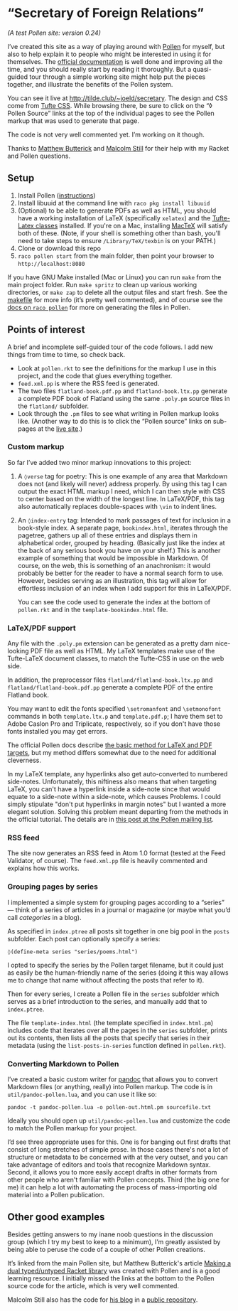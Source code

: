 # “Secretary of Foreign Relations”

*(A test Pollen site: version 0.24)*

I’ve created this site as a way of playing around with [Pollen](http://pollenpub.com) for myself, but also to help explain it to people who might be interested in using it for themselves. The [official documentation](http://pkg-build.racket-lang.org/doc/pollen/index.html) is well done and improving all the time, and you should really start by reading it thoroughly. But a quasi-guided tour through a simple working site might help put the pieces together, and illustrate the benefits of the Pollen system.

You can see it live at <http://tilde.club/~joeld/secretary>. The design and CSS come from [Tufte CSS](http://www.daveliepmann.com/tufte-css/). While browsing there, be sure to click on the “◊ Pollen Source” links at the top of the individual pages to see the Pollen markup that was used to generate that page.

The code is not very well commented yet. I’m working on it though.

Thanks to [Matthew Butterick](http://typographyforlawyers.com/about.html) and [Malcolm Still](http://mstill.io) for their help with my Racket and Pollen questions.

## Setup

1. Install Pollen ([instructions](http://pkg-build.racket-lang.org/doc/pollen/Installation.html))
2. Install libuuid at the command line with `raco pkg install libuuid`
3. (Optional) to be able to generate PDFs as well as HTML, you should have a working installation of LaTeX (specifically `xelatex`) and the [Tufte-Latex classes](https://tufte-latex.github.io/tufte-latex/) installed. If you're on a Mac, installing [MacTeX](http://tug.org/mactex/) will satisfy both of these. (Note, if your shell is something other than bash, you'll need to take steps to ensure `/Library/TeX/texbin` is on your PATH.)
3. Clone or download this repo
4. `raco pollen start` from the main folder, then point your browser to `http://localhost:8080`

If you have GNU Make installed (Mac or Linux) you can run `make` from the main project folder. Run `make spritz` to clean up various working directories, or `make zap` to delete all the output files and start fresh. See the [makefile](makefile) for more info (it’s pretty well commented), and of course see the [docs on `raco pollen`](http://pkg-build.racket-lang.org/doc/pollen/raco-pollen.html) for more on generating the files in Pollen.

## Points of interest

A brief and incomplete self-guided tour of the code follows. I add new things from time to time, so check back.

* Look at `pollen.rkt` to see the definitions for the markup I use in this project, and the code that glues everything together.
* `feed.xml.pp` is where the RSS feed is generated.
* The two files `flatland-book.pdf.pp` and `flatland-book.ltx.pp` generate a complete PDF book of Flatland using the same `.poly.pm` source files in the `flatland/` subfolder.
* Look through the `.pm` files to see what writing in Pollen markup looks like. (Another way to do this is to click the “Pollen source” links on sub-pages at the [live site](http://tilde.club/~joeld/secretary/).)

### Custom markup

So far I’ve added two minor markup innovations to this project:

 1. A `◊verse` tag for poetry: This is one example of any area that Markdown does not (and likely will never) address properly. By using this tag I can output the exact HTML markup I need, which I can then style with CSS to center based on the width of the longest line. In LaTeX/PDF, this tag also automatically replaces double-spaces with `\vin` to indent lines.

 2. An `◊index-entry` tag: Intended to mark passages of text for inclusion in a book-style index. A separate page, `bookindex.html`, iterates through the pagetree, gathers up all of these entries and displays them in alphabetical order, grouped by heading. (Basically just like the index at the back of any serious book you have on your shelf.) This is another example of something that would be impossible in Markdown. Of course, on the web, this is something of an anachronism: it would probably be better for the reader to have a normal search form to use. However, besides serving as an illustration, this tag will allow for effortless inclusion of an index when I add support for this in LaTeX/PDF.

     You can see the code used to generate the index at the bottom of `pollen.rkt` and in the `template-bookindex.html` file.

### LaTeX/PDF support

Any file with the `.poly.pm` extension can be generated as a pretty darn nice-looking PDF file as well as HTML. My LaTeX templates make use of the Tufte-LaTeX document classes, to match the Tufte-CSS in use on the web side.

In addition, the preprocessor files `flatland/flatland-book.ltx.pp` and `flatland/flatland-book.pdf.pp` generate a complete PDF of the entire Flatland book.

You may want to edit the fonts specified `\setromanfont` and `\setmonofont` commands in both `template.ltx.p` and `template.pdf.p`; I have them set to Adobe Caslon Pro and Triplicate, respectively, so if you don't have those fonts installed you may get errors.

The official Pollen docs describe [the basic method for LaTeX and PDF targets](http://pkg-build.racket-lang.org/doc/pollen/fourth-tutorial.html), but my method differs somewhat due to the need for additional cleverness.

In my LaTeX template, any hyperlinks also get auto-converted to numbered side-notes. Unfortunately, this niftiness also means that when targeting LaTeX, you can't have a hyperlink inside a side-note since that would equate to a side-note within a side-note, which causes Problems. I could simply stipulate "don't put hyperlinks in margin notes" but I wanted a more elegant solution. Solving this problem meant departing from the methods in the official tutorial. The details are in [this post at the Pollen mailing list](https://groups.google.com/d/msg/pollenpub/SoxbXRHnyMs/fP7hCSLADwAJ).

### RSS feed

The site now generates an RSS feed in Atom 1.0 format (tested at the Feed Validator, of course). The `feed.xml.pp` file is heavily commented and explains how this works.

### Grouping pages by series

I implemented a simple system for grouping pages according to a “series” — think of a series of articles in a journal or magazine (or maybe what you’d call *categories* in a blog).

As specified in `index.ptree` all posts sit together in one big pool in the `posts` subfolder. Each post can optionally specify a series:

    ◊(define-meta series "series/poems.html")

I opted to specify the series by the Pollen target filename, but it could just as easily be the human-friendly name of the series (doing it this way allows me to change that name without affecting the posts that refer to it).

Then for every series, I create a Pollen file in the `series` subfolder which serves as a brief introduction to the series, and manually add that to `index.ptree`.

The file `template-index.html` (the template specified in `index.html.pm`) includes code that iterates over all the pages in the `series` subfolder, prints out its contents, then lists all the posts that specify that series in their metadata (using the `list-posts-in-series` function defined in `pollen.rkt`).

### Converting Markdown to Pollen

I’ve created a basic custom writer for [pandoc](http://pandoc.org) that allows you to convert Markdown files (or anything, really) into Pollen markup. The code is in `util/pandoc-pollen.lua`, and you can use it like so:

    pandoc -t pandoc-pollen.lua -o pollen-out.html.pm sourcefile.txt

Ideally you should open up `util/pandoc-pollen.lua` and customize the code to match the Pollen markup for your project.

I’d see three appropriate uses for this. One is for banging out first drafts that consist of long stretches of simple prose. In those cases there's not a lot of structure or metadata to be concerned with at the very outset, and you can take advantage of editors and tools that recognize Markdown syntax. Second, it allows you to more easily accept drafts in other formats from other people who aren't familiar with Pollen concepts. Third (the big one for me) it can help a lot with automating the process of mass-importing old material into a Pollen publication.

## Other good examples

Besides getting answers to my inane noob questions in the discussion group (which I try my best to keep to a minimum), I’m greatly assisted by being able to peruse the code of a couple of other Pollen creations.

It’s linked from the main Pollen site, but Matthew Butterick's article [Making a dual typed/untyped Racket library](http://unitscale.com/mb/technique/dual-typed-untyped-library.html) was created with Pollen and is a good learning resource. I initially missed the links at the bottom to the Pollen source code for the article, which is very well commented.

Malcolm Still also has the code for [his blog](http://mstill.io) in a [public repository](https://github.com/malcolmstill/mstill.io).
